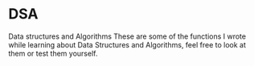 # DSA
Data structures and Algorithms
These are some of the functions I wrote while learning about Data Structures and Algorithms, feel free to look at them or test them yourself.
